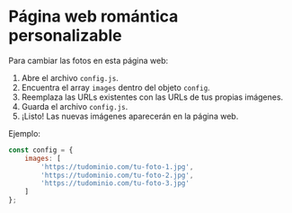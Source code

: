 # Página web romántica personalizable

Para cambiar las fotos en esta página web:

1. Abre el archivo `config.js`.
2. Encuentra el array `images` dentro del objeto `config`.
3. Reemplaza las URLs existentes con las URLs de tus propias imágenes.
4. Guarda el archivo `config.js`.
5. ¡Listo! Las nuevas imágenes aparecerán en la página web.

Ejemplo:

```javascript
const config = {
    images: [
        'https://tudominio.com/tu-foto-1.jpg',
        'https://tudominio.com/tu-foto-2.jpg',
        'https://tudominio.com/tu-foto-3.jpg'
    ]
};

